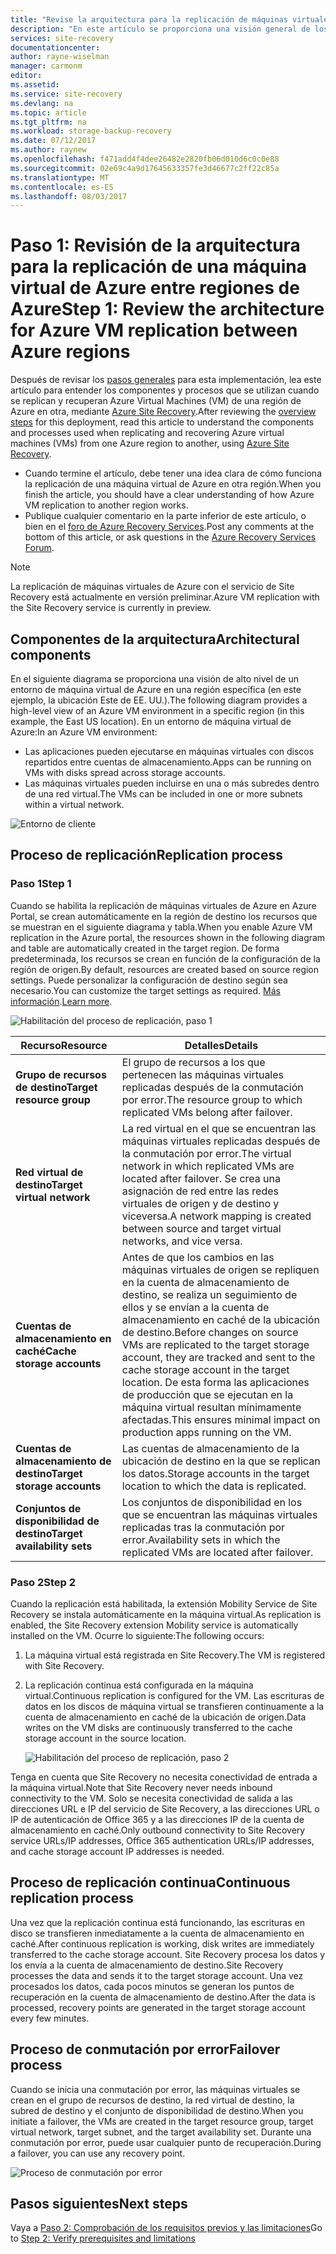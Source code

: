 ```yaml
---
title: "Revise la arquitectura para la replicación de máquinas virtuales de Azure entre regiones de Azure | Microsoft Docs"
description: "En este artículo se proporciona una visión general de los componentes y la arquitectura usados al replicar máquinas virtuales de Azure entre regiones de Azure mediante el servicio de Azure Site Recovery."
services: site-recovery
documentationcenter: 
author: rayne-wiselman
manager: carmonm
editor: 
ms.assetid: 
ms.service: site-recovery
ms.devlang: na
ms.topic: article
ms.tgt_pltfrm: na
ms.workload: storage-backup-recovery
ms.date: 07/12/2017
ms.author: raynew
ms.openlocfilehash: f471add4f4dee26482e2820fb06d010d6c0c0e88
ms.sourcegitcommit: 02e69c4a9d17645633357fe3d46677c2ff22c85a
ms.translationtype: MT
ms.contentlocale: es-ES
ms.lasthandoff: 08/03/2017
---
```

# <a name="step-1-review-the-architecture-for-azure-vm-replication-between-azure-regions"></a><span data-ttu-id="613f4-103">Paso 1: Revisión de la arquitectura para la replicación de una máquina virtual de Azure entre regiones de Azure</span><span class="sxs-lookup"><span data-stu-id="613f4-103">Step 1: Review the architecture for Azure VM replication between Azure regions</span></span>


<span data-ttu-id="613f4-104">Después de revisar los [pasos generales](azure-to-azure-walkthrough-overview.md) para esta implementación, lea este artículo para entender los componentes y procesos que se utilizan cuando se replican y recuperan Azure Virtual Machines (VM) de una región de Azure en otra, mediante [Azure Site Recovery](site-recovery-overview.md).</span><span class="sxs-lookup"><span data-stu-id="613f4-104">After reviewing the [overview steps](azure-to-azure-walkthrough-overview.md) for this deployment, read this article to understand the components and processes used when replicating and recovering Azure virtual machines (VMs) from one Azure region to another, using [Azure Site Recovery](site-recovery-overview.md).</span></span>

- <span data-ttu-id="613f4-105">Cuando termine el artículo, debe tener una idea clara de cómo funciona la replicación de una máquina virtual de Azure en otra región.</span><span class="sxs-lookup"><span data-stu-id="613f4-105">When you finish the article, you should have a clear understanding of how Azure VM replication to another region works.</span></span>
- <span data-ttu-id="613f4-106">Publique cualquier comentario en la parte inferior de este artículo, o bien en el [foro de Azure Recovery Services](https://social.msdn.microsoft.com/forums/azure/home?forum=hypervrecovmgr).</span><span class="sxs-lookup"><span data-stu-id="613f4-106">Post any comments at the bottom of this article, or ask questions in the [Azure Recovery Services Forum](https://social.msdn.microsoft.com/forums/azure/home?forum=hypervrecovmgr).</span></span>

>[!NOTE]
><span data-ttu-id="613f4-107">La replicación de máquinas virtuales de Azure con el servicio de Site Recovery está actualmente en versión preliminar.</span><span class="sxs-lookup"><span data-stu-id="613f4-107">Azure VM replication with the Site Recovery service is currently in preview.</span></span>



## <a name="architectural-components"></a><span data-ttu-id="613f4-108">Componentes de la arquitectura</span><span class="sxs-lookup"><span data-stu-id="613f4-108">Architectural components</span></span>

<span data-ttu-id="613f4-109">En el siguiente diagrama se proporciona una visión de alto nivel de un entorno de máquina virtual de Azure en una región específica (en este ejemplo, la ubicación Este de EE. UU.).</span><span class="sxs-lookup"><span data-stu-id="613f4-109">The following diagram provides a high-level view of an Azure VM environment in a specific region (in this example, the East US location).</span></span> <span data-ttu-id="613f4-110">En un entorno de máquina virtual de Azure:</span><span class="sxs-lookup"><span data-stu-id="613f4-110">In an Azure VM environment:</span></span>
- <span data-ttu-id="613f4-111">Las aplicaciones pueden ejecutarse en máquinas virtuales con discos repartidos entre cuentas de almacenamiento.</span><span class="sxs-lookup"><span data-stu-id="613f4-111">Apps can be running on VMs with disks spread across storage accounts.</span></span>
- <span data-ttu-id="613f4-112">Las máquinas virtuales pueden incluirse en una o más subredes dentro de una red virtual.</span><span class="sxs-lookup"><span data-stu-id="613f4-112">The VMs can be included in one or more subnets within a virtual network.</span></span>

![Entorno de cliente](./media/azure-to-azure-walkthrough-architecture/source-environment.png)

## <a name="replication-process"></a><span data-ttu-id="613f4-114">Proceso de replicación</span><span class="sxs-lookup"><span data-stu-id="613f4-114">Replication process</span></span>

### <a name="step-1"></a><span data-ttu-id="613f4-115">Paso 1</span><span class="sxs-lookup"><span data-stu-id="613f4-115">Step 1</span></span>

<span data-ttu-id="613f4-116">Cuando se habilita la replicación de máquinas virtuales de Azure en Azure Portal, se crean automáticamente en la región de destino los recursos que se muestran en el siguiente diagrama y tabla.</span><span class="sxs-lookup"><span data-stu-id="613f4-116">When you enable Azure VM replication in the Azure portal, the resources shown in the following diagram and table are automatically created in the target region.</span></span> <span data-ttu-id="613f4-117">De forma predeterminada, los recursos se crean en función de la configuración de la región de origen.</span><span class="sxs-lookup"><span data-stu-id="613f4-117">By default, resources are created based on source region settings.</span></span> <span data-ttu-id="613f4-118">Puede personalizar la configuración de destino según sea necesario.</span><span class="sxs-lookup"><span data-stu-id="613f4-118">You can customize the target settings as required.</span></span> <span data-ttu-id="613f4-119">[Más información](site-recovery-replicate-azure-to-azure.md).</span><span class="sxs-lookup"><span data-stu-id="613f4-119">[Learn more](site-recovery-replicate-azure-to-azure.md).</span></span>

![Habilitación del proceso de replicación, paso 1](./media/azure-to-azure-walkthrough-architecture/enable-replication-step-1.png)

<span data-ttu-id="613f4-121">**Recurso**</span><span class="sxs-lookup"><span data-stu-id="613f4-121">**Resource**</span></span> | <span data-ttu-id="613f4-122">**Detalles**</span><span class="sxs-lookup"><span data-stu-id="613f4-122">**Details**</span></span>
--- | ---
<span data-ttu-id="613f4-123">**Grupo de recursos de destino**</span><span class="sxs-lookup"><span data-stu-id="613f4-123">**Target resource group**</span></span> | <span data-ttu-id="613f4-124">El grupo de recursos a los que pertenecen las máquinas virtuales replicadas después de la conmutación por error.</span><span class="sxs-lookup"><span data-stu-id="613f4-124">The resource group to which replicated VMs belong after failover.</span></span>
<span data-ttu-id="613f4-125">**Red virtual de destino**</span><span class="sxs-lookup"><span data-stu-id="613f4-125">**Target virtual network**</span></span> | <span data-ttu-id="613f4-126">La red virtual en el que se encuentran las máquinas virtuales replicadas después de la conmutación por error.</span><span class="sxs-lookup"><span data-stu-id="613f4-126">The virtual network in which replicated VMs are located after failover.</span></span> <span data-ttu-id="613f4-127">Se crea una asignación de red entre las redes virtuales de origen y de destino y viceversa.</span><span class="sxs-lookup"><span data-stu-id="613f4-127">A network mapping is created between source and target virtual networks, and vice versa.</span></span>
<span data-ttu-id="613f4-128">**Cuentas de almacenamiento en caché**</span><span class="sxs-lookup"><span data-stu-id="613f4-128">**Cache storage accounts**</span></span> | <span data-ttu-id="613f4-129">Antes de que los cambios en las máquinas virtuales de origen se repliquen en la cuenta de almacenamiento de destino, se realiza un seguimiento de ellos y se envían a la cuenta de almacenamiento en caché de la ubicación de destino.</span><span class="sxs-lookup"><span data-stu-id="613f4-129">Before changes on source VMs are replicated to the target storage account, they are tracked and sent to the cache storage account in the target location.</span></span> <span data-ttu-id="613f4-130">De esta forma las aplicaciones de producción que se ejecutan en la máquina virtual resultan mínimamente afectadas.</span><span class="sxs-lookup"><span data-stu-id="613f4-130">This ensures minimal impact on production apps running on the VM.</span></span>
<span data-ttu-id="613f4-131">**Cuentas de almacenamiento de destino**</span><span class="sxs-lookup"><span data-stu-id="613f4-131">**Target storage accounts**</span></span>  | <span data-ttu-id="613f4-132">Las cuentas de almacenamiento de la ubicación de destino en la que se replican los datos.</span><span class="sxs-lookup"><span data-stu-id="613f4-132">Storage accounts in the target location to which the data is replicated.</span></span>
<span data-ttu-id="613f4-133">**Conjuntos de disponibilidad de destino**</span><span class="sxs-lookup"><span data-stu-id="613f4-133">**Target availability sets**</span></span>  | <span data-ttu-id="613f4-134">Los conjuntos de disponibilidad en los que se encuentran las máquinas virtuales replicadas tras la conmutación por error.</span><span class="sxs-lookup"><span data-stu-id="613f4-134">Availability sets in which the replicated VMs are located after failover.</span></span>

### <a name="step-2"></a><span data-ttu-id="613f4-135">Paso 2</span><span class="sxs-lookup"><span data-stu-id="613f4-135">Step 2</span></span>

<span data-ttu-id="613f4-136">Cuando la replicación está habilitada, la extensión Mobility Service de Site Recovery se instala automáticamente en la máquina virtual.</span><span class="sxs-lookup"><span data-stu-id="613f4-136">As replication is enabled, the Site Recovery extension Mobility service is automatically installed on the VM.</span></span> <span data-ttu-id="613f4-137">Ocurre lo siguiente:</span><span class="sxs-lookup"><span data-stu-id="613f4-137">The following occurs:</span></span>

1. <span data-ttu-id="613f4-138">La máquina virtual está registrada en Site Recovery.</span><span class="sxs-lookup"><span data-stu-id="613f4-138">The VM is registered with Site Recovery.</span></span>

2. <span data-ttu-id="613f4-139">La replicación continua está configurada en la máquina virtual.</span><span class="sxs-lookup"><span data-stu-id="613f4-139">Continuous replication is configured for the VM.</span></span> <span data-ttu-id="613f4-140">Las escrituras de datos en los discos de máquina virtual se transfieren continuamente a la cuenta de almacenamiento en caché de la ubicación de origen.</span><span class="sxs-lookup"><span data-stu-id="613f4-140">Data writes on the VM disks are continuously transferred to the cache storage account in the source location.</span></span>

   ![Habilitación del proceso de replicación, paso 2](./media/azure-to-azure-walkthrough-architecture/enable-replication-step-2.png)

  
  <span data-ttu-id="613f4-142">Tenga en cuenta que Site Recovery no necesita conectividad de entrada a la máquina virtual.</span><span class="sxs-lookup"><span data-stu-id="613f4-142">Note that Site Recovery never needs inbound connectivity to the VM.</span></span> <span data-ttu-id="613f4-143">Solo se necesita conectividad de salida a las direcciones URL e IP del servicio de Site Recovery, a las direcciones URL o IP de autenticación de Office 365 y a las direcciones IP de la cuenta de almacenamiento en caché.</span><span class="sxs-lookup"><span data-stu-id="613f4-143">Only outbound connectivity to Site Recovery service URLs/IP addresses, Office 365 authentication URLs/IP addresses, and cache storage account IP addresses is needed.</span></span> 

## <a name="continuous-replication-process"></a><span data-ttu-id="613f4-144">Proceso de replicación continua</span><span class="sxs-lookup"><span data-stu-id="613f4-144">Continuous replication process</span></span>

<span data-ttu-id="613f4-145">Una vez que la replicación continua está funcionando, las escrituras en disco se transfieren inmediatamente a la cuenta de almacenamiento en caché.</span><span class="sxs-lookup"><span data-stu-id="613f4-145">After continuous replication is working, disk writes are immediately transferred to the cache storage account.</span></span> <span data-ttu-id="613f4-146">Site Recovery procesa los datos y los envía a la cuenta de almacenamiento de destino.</span><span class="sxs-lookup"><span data-stu-id="613f4-146">Site Recovery processes the data and sends it to the target storage account.</span></span> <span data-ttu-id="613f4-147">Una vez procesados los datos, cada pocos minutos se generan los puntos de recuperación en la cuenta de almacenamiento de destino.</span><span class="sxs-lookup"><span data-stu-id="613f4-147">After the data is processed, recovery points are generated in the target storage account every few minutes.</span></span>

## <a name="failover-process"></a><span data-ttu-id="613f4-148">Proceso de conmutación por error</span><span class="sxs-lookup"><span data-stu-id="613f4-148">Failover process</span></span>

<span data-ttu-id="613f4-149">Cuando se inicia una conmutación por error, las máquinas virtuales se crean en el grupo de recursos de destino, la red virtual de destino, la subred de destino y el conjunto de disponibilidad de destino.</span><span class="sxs-lookup"><span data-stu-id="613f4-149">When you initiate a failover, the VMs are created in the target resource group, target virtual network, target subnet, and the target availability set.</span></span> <span data-ttu-id="613f4-150">Durante una conmutación por error, puede usar cualquier punto de recuperación.</span><span class="sxs-lookup"><span data-stu-id="613f4-150">During a failover, you can use any recovery point.</span></span>

![Proceso de conmutación por error](./media/azure-to-azure-walkthrough-architecture/failover.png)

## <a name="next-steps"></a><span data-ttu-id="613f4-152">Pasos siguientes</span><span class="sxs-lookup"><span data-stu-id="613f4-152">Next steps</span></span>

<span data-ttu-id="613f4-153">Vaya a [Paso 2: Comprobación de los requisitos previos y las limitaciones](azure-to-azure-walkthrough-prerequisites.md)</span><span class="sxs-lookup"><span data-stu-id="613f4-153">Go to [Step 2: Verify prerequisites and limitations](azure-to-azure-walkthrough-prerequisites.md)</span></span>

